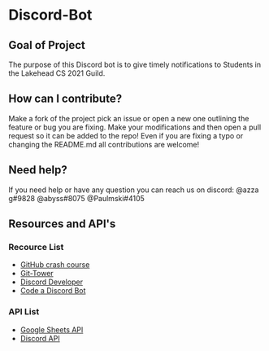 # Discord-Bot





<section>
  <h1>
    Goal of Project
  </h1>
  <p>
        The purpose of this Discord bot is to give timely notifications to Students in the Lakehead CS 2021 Guild. 
  </p>
  </section>

<section>
  <h1>
    How can I contribute?
  </h1>
  <p>
          Make a fork of the project pick an issue or open a new one outlining the feature or bug you are fixing. Make your modifications and then open a pull request so it can be added to the repo! Even if you are fixing a typo or changing the README.md all contributions are welcome! 
    </p>

</section>

<section>
  <h1>
    Need help?
  </h1>
    <p>
          If you need help or have any question you can reach us on discord:
          @azza g#9828
          @abyss#8075
          @Paulmski#4105
    </p>

</section>

<section>
  <h2>Resources and API's</h2>
  
  <h3>Recource List</h3>
  <ul>
    <li><a href="https://www.freecodecamp.org/news/git-and-github-crash-course/">GitHub crash course</a></li>
    <li><a href="https://www.git-tower.com/">Git-Tower</a></li>
    <li><a href="https://discord.com/developers/applications">Discord Developer</a></li>
    <li><a href="https://www.freecodecamp.org/news/create-a-discord-bot-with-python/">Code a Discord Bot</a></li>
  </ul>
  
  <h3>API List</h3>
  <ul>
    <li><a href="https://developers.google.com/sheets/api/quickstart/python">Google Sheets API</a></li>
    <li><a href="https://discordpy.readthedocs.io/en/stable/api.html">Discord API</a></li>
  </ul>
</section>

